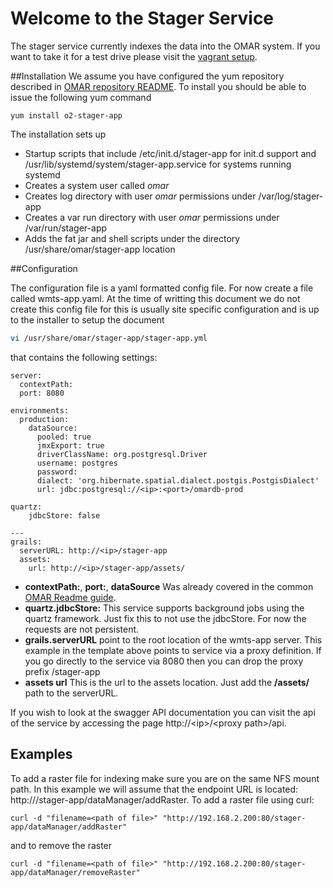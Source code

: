 # Welcome to the Stager Service

The stager service currently indexes the data into the OMAR system.  If you want to take it for a test drive please visit the [vagrant setup](https://github.com/ossimlabs/ossim-vagrant).

##Installation
We assume you have configured the yum repository described in [OMAR repository README](../../README.md).  To install you should be able to issue the following yum command

```yum
yum install o2-stager-app
```
The installation sets up

* Startup scripts that include /etc/init.d/stager-app for init.d support and /usr/lib/systemd/system/stager-app.service for systems running systemd
* Creates a system user called *omar*
* Creates log directory with user *omar* permissions under /var/log/stager-app
* Creates a var run directory with user *omar* permissions under /var/run/stager-app
* Adds the fat jar and shell scripts under the directory /usr/share/omar/stager-app location


##Configuration

The configuration file is a yaml formatted config file.   For now create a file called wmts-app.yaml.  At the time of writting this document we do not create this config file for this is usually site specific configuration and is up to the installer to setup the document

```bash
vi /usr/share/omar/stager-app/stager-app.yml
```

that contains the following settings:


```
server:
  contextPath:
  port: 8080

environments:
  production:
    dataSource:
      pooled: true
      jmxExport: true
      driverClassName: org.postgresql.Driver
      username: postgres
      password:
      dialect: 'org.hibernate.spatial.dialect.postgis.PostgisDialect'
      url: jdbc:postgresql://<ip>:<port>/omardb-prod

quartz:
    jdbcStore: false

---
grails:
  serverURL: http://<ip>/stager-app
  assets:
    url: http://<ip>/stager-app/assets/
```

* **contextPath:**, **port:**, **dataSource** Was already covered in the common [OMAR Readme guide](../../README.md).
* **quartz.jdbcStore:** This service supports background jobs using the quartz framework.  Just fix this to not use the jdbcStore.   For now the requests are not persistent.
* **grails.serverURL** point to the root location of the wmts-app server. This example in the template above points to service via a proxy definition.  If you go directly to the service via 8080 then you can drop the proxy prefix /stager-app
* **assets url** This is the url to the assets location.  Just add the **/assets/** path to the serverURL.

If you wish to look at the swagger API documentation you can visit the api of the service by accessing the page http://\<ip>/\<proxy path>/api.


## Examples

To add a raster file for indexing make sure you are on the same NFS mount path.  In this example we will assume that the endpoint URL is located: http://<ip>/stager-app/dataManager/addRaster.   To add a raster file using curl:

```
curl -d "filename=<path of file>" "http://192.168.2.200:80/stager-app/dataManager/addRaster"
```

and to remove the raster

```
curl -d "filename=<path of file>" "http://192.168.2.200:80/stager-app/dataManager/removeRaster"


